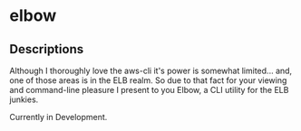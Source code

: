 # elbow

## Descriptions
Although I thoroughly love the aws-cli it's power is somewhat limited... and, one of those areas is in the ELB realm. So due to that fact for your viewing and command-line pleasure I present to you Elbow, a CLI utility for the ELB junkies. 

Currently in Development. 
